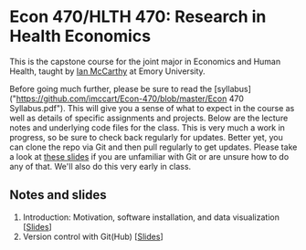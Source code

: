 # Econ 470/HLTH 470: Research in Health Economics

This is the capstone course for the joint major in Economics and Human Health, taught by [Ian McCarthy](http://ianmccarthy-econ.com) at Emory University. 

Before going much further, please be sure to read the [syllabus]("https://github.com/imccart/Econ-470/blob/master/Econ 470 Syllabus.pdf"). This will give you a sense of what to expect in the course as well as details of specific assignments and projects. Below are the lecture notes and underlying code files for the class. This is very much a work in progress, so be sure to check back regularly for updates. Better yet, you can clone the repo via Git and then pull regularly to get updates. Please take a look at [these slides](https://raw.githack.com/uo-ec607/lectures/master/02-git/02-Git.html) if you are unfamiliar with Git or are unsure how to do any of that. We'll also do this very early in class. 
## Notes and slides

1. Introduction: Motivation, software installation, and data visualization \[[Slides](https://github.com/imccart/Econ-470/blob/master/01-intro/01-Intro.html)\]
2. Version control with Git(Hub) \[[Slides](https://github.com/imccart/Econ-470/blob/master/02-git/02-Git.html)\]
